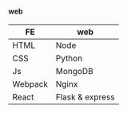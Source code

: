 #### web

|FE   | web   |
|-----|------ |
|HTML | Node  |
|CSS  |Python |
|Js   |MongoDB|
|Webpack|Nginx|
|React|Flask & express|
